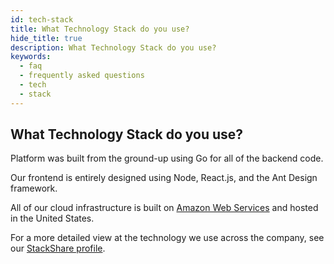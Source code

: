```yaml
---
id: tech-stack
title: What Technology Stack do you use?
hide_title: true
description: What Technology Stack do you use?
keywords:
  - faq
  - frequently asked questions
  - tech
  - stack
---
```


## What Technology Stack do you use?

Platform was built from the ground-up using Go for all of the backend code.

Our frontend is entirely designed using Node, React.js, and the Ant Design framework.

All of our cloud infrastructure is built on [Amazon Web Services](https://aws.amazon.com/) and hosted in the United States.

For a more detailed view at the technology we use across the company, see our [StackShare profile](https://stackshare.io/shipyard/shipyard).
